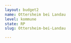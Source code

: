 ```yaml
---
layout: budget2
name: Ottersheim bei Landau
level: kommune
state: RP
slug: Ottersheim-bei-Landau

---
```



